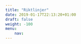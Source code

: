 ```yaml
---
title: "Riktlinjer"
date: 2019-01-17T22:13:20+01:00
draft: false
weight: -100
menu:
    nav:
---
```

